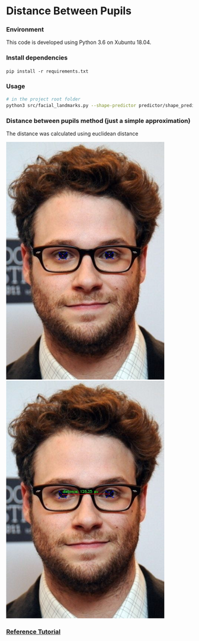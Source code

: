 # Distance Between Pupils

### Environment
This code is developed using Python 3.6 on Xubuntu 18.04.

### Install dependencies  
```pip install -r requirements.txt```

### Usage
```sh
# in the project root folder
python3 src/facial_landmarks.py --shape-predictor predictor/shape_predictor_68_face_landmarks.dat --image images/image5.jpg
```

### Distance between pupils method (just a simple approximation)
The distance was calculated using euclidean distance

![](assets/line_intersection.jpg)
![](assets/distance.jpg)

### [Reference Tutorial](https://www.pyimagesearch.com/2017/04/03/facial-landmarks-dlib-opencv-python/)
